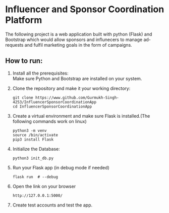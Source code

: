 # Influencer and Sponsor Coordination Platform 

The following project is a web application built with python (Flask) and Bootstrap which would allow sponsors and influnecers to manage ad-requests and fulfil marketing goals in the form of campaigns. 

## How to run: 
1. Install all the prerequisites:<br>
   Make sure Python and Bootstrap are installed on your system. 

2. Clone the repository and make it your working directory:
   ```
   git clone https://www.github.com/Gurmukh-Singh-4253/InfluencerSponsorCoordinationApp
   cd InfluencerSponsorCoordinationApp
   ```

3. Create a virtual environment and make sure Flask is installed.(The following commands work on linux) 
   ```
   python3 -m venv
   source /bin/activate
   pip3 install Flask
   ```
4. Initialize the Database:
   ```
   python3 init_db.py
   ```
4. Run your Flask app (in debug mode if needed)
   ```
   flask run  # --debug
   ```
5. Open the link on your browser
   ```
   http://127.0.0.1:5000/
   ```
6. Create test accounts and test the app.
